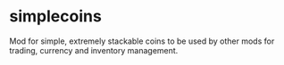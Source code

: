 # simplecoins
Mod for simple, extremely stackable coins to be used by other mods for trading, currency and inventory management.
